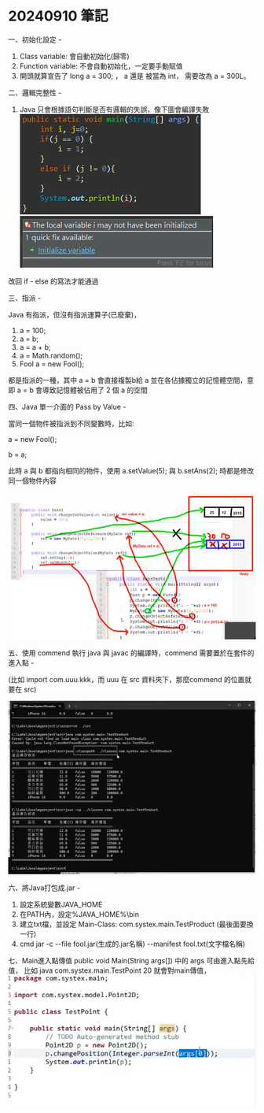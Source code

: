 <h1>20240910 筆記</h1>

一、初始化設定 -

1. Class variable: 會自動初始化(歸零)
2. Function variable: 不會自動初始化，一定要手動賦值
3. 開頭就算宣告了 long a = 300; ， a 還是 被當為 int， 需要改為 a = 300L。 

二、邏輯完整性 - 

1. Java 只會根據語句判斷是否有邏輯的失誤，像下圖會編譯失敗
![alt text](image.png)
![alt text](image-1.png)

改回 if - else 的寫法才能通過

三、指派 - 

Java 有指派，但沒有指派運算子(已廢棄)，

1. a = 100;
2. a = b;
3. a = a + b;
4. a = Math.random();
5. Fool a = new Fool();

都是指派的一種，其中 a = b 會直接複製b給 a 並在各佔據獨立的記憶體空間，意即 a = b 會導致記憶體被佔用了 2 個 a 的空間 

四、Java 單一介面的 Pass by Value -

當同一個物件被指派到不同變數時，比如:

a = new Fool();

b = a;

此時 a 與 b 都指向相同的物件，使用 a.setValue(5); 與 b.setAns(2); 時都是修改同一個物件內容


![alt text](<../teacher_save/螢幕擷取畫面 2024-09-10 142258.png>)

五、使用 commend 執行 java 與 javac 的編譯時，commend 需要置於在套件的進入點 - 

(比如 import com.uuu.kkk，而 uuu 在 src 資料夾下，那麼commend 的位置就要在 src)

![alt text](<../teacher_save/螢幕擷取畫面 2024-09-10 155100.png>)

六、將Java打包成.jar - 

1. 設定系統變數JAVA_HOME
2. 在PATH內，設定%JAVA_HOME%\bin
3. 建立txt檔，並設定 Main-Class: com.systex.main.TestProduct (最後面要換一行)
4. cmd jar -c --file fool.jar(生成的.jar名稱) --manifest fool.txt(文字檔名稱)

七、Main進入點傳值
public void Main(String args[]) 中的 args 可由進入點先給值，
比如 java com.systex.main.TestPoint 20 就會對main傳值，
![alt text](<../teacher_save/螢幕擷取畫面 2024-09-10 165347.png>)